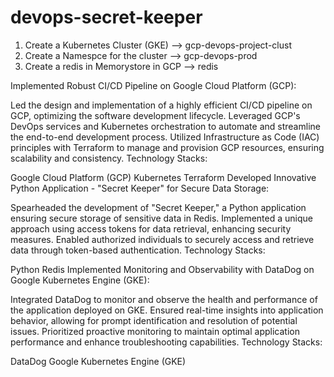 # devops-secret-keeper

1. Create a Kubernetes Cluster (GKE) --> gcp-devops-project-clust
2. Create a Namespce for the cluster --> gcp-devops-prod
3. Create a redis in Memorystore in GCP --> redis



Implemented Robust CI/CD Pipeline on Google Cloud Platform (GCP):

Led the design and implementation of a highly efficient CI/CD pipeline on GCP, optimizing the software development lifecycle.
Leveraged GCP's DevOps services and Kubernetes orchestration to automate and streamline the end-to-end development process.
Utilized Infrastructure as Code (IAC) principles with Terraform to manage and provision GCP resources, ensuring scalability and consistency.
Technology Stacks:

Google Cloud Platform (GCP)
Kubernetes
Terraform
Developed Innovative Python Application - "Secret Keeper" for Secure Data Storage:

Spearheaded the development of "Secret Keeper," a Python application ensuring secure storage of sensitive data in Redis.
Implemented a unique approach using access tokens for data retrieval, enhancing security measures.
Enabled authorized individuals to securely access and retrieve data through token-based authentication.
Technology Stacks:

Python
Redis
Implemented Monitoring and Observability with DataDog on Google Kubernetes Engine (GKE):

Integrated DataDog to monitor and observe the health and performance of the application deployed on GKE.
Ensured real-time insights into application behavior, allowing for prompt identification and resolution of potential issues.
Prioritized proactive monitoring to maintain optimal application performance and enhance troubleshooting capabilities.
Technology Stacks:

DataDog
Google Kubernetes Engine (GKE)
